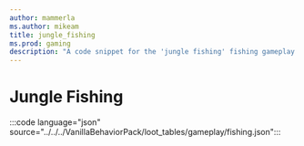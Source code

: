 ```yaml
---
author: mammerla
ms.author: mikeam
title: jungle_fishing
ms.prod: gaming
description: "A code snippet for the 'jungle fishing' fishing gameplay loot table"
---
```


# Jungle Fishing

:::code language="json" source="../../../VanillaBehaviorPack/loot_tables/gameplay/fishing.json":::
